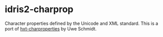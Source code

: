 # idris2-charprop

Character properties defined by the Unicode and XML standard.
This is a port of [hxt-charproperties][hxt] by Uwe Schmidt.

[hxt]: https://hackage.haskell.org/package/hxt-charproperties
